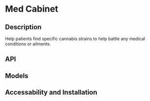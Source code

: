 # Med Cabinet

## Description
Help patients find specific cannabis strains to help battle any medical conditions or ailments.

## API

## Models

## Accessability and Installation
